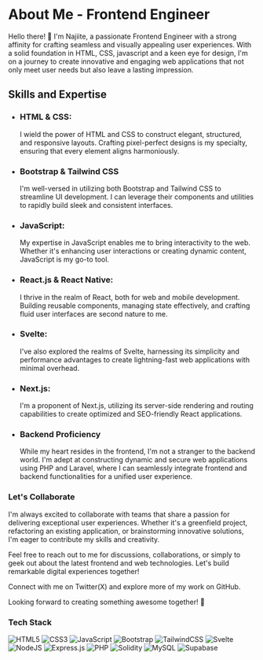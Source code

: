 # About Me - Frontend Engineer
Hello there! 👋 I'm Najiite, a passionate Frontend Engineer with a strong affinity for crafting seamless and visually appealing user experiences. With a solid foundation in HTML, CSS, javascript and a keen eye for design, I'm on a journey to create innovative and engaging web applications that not only meet user needs but also leave a lasting impression.

## Skills and Expertise
- ### HTML & CSS:
    I wield the power of HTML and CSS to construct elegant, structured, and responsive layouts. Crafting pixel-perfect designs is my specialty, ensuring that every element aligns     harmoniously.

- ### Bootstrap & Tailwind CSS
  I'm well-versed in utilizing both Bootstrap and Tailwind CSS to streamline UI development. I can leverage their components and utilities to rapidly build sleek and consistent interfaces.

- ### JavaScript:
  My expertise in JavaScript enables me to bring interactivity to the web. Whether it's enhancing user interactions or creating dynamic content, JavaScript is my go-to tool.

- ### React.js & React Native:
  I thrive in the realm of React, both for web and mobile development. Building reusable components, managing state effectively, and crafting fluid user interfaces are second nature to me.

- ### Svelte:
  I've also explored the realms of Svelte, harnessing its simplicity and performance advantages to create lightning-fast web applications with minimal overhead.

- ### Next.js:
  I'm a proponent of Next.js, utilizing its server-side rendering and routing capabilities to create optimized and SEO-friendly React applications.

- ### Backend Proficiency
  While my heart resides in the frontend, I'm not a stranger to the backend world. I'm adept at constructing dynamic and secure web applications using PHP and Laravel, where I can seamlessly integrate frontend and backend functionalities for a unified user experience.

### Let's Collaborate
I'm always excited to collaborate with teams that share a passion for delivering exceptional user experiences. Whether it's a greenfield project, refactoring an existing application, or brainstorming innovative solutions, I'm eager to contribute my skills and creativity.

Feel free to reach out to me for discussions, collaborations, or simply to geek out about the latest frontend and web technologies. Let's build remarkable digital experiences together!

Connect with me on Twitter(X) and explore more of my work on GitHub.

Looking forward to creating something awesome together! 🚀


### Tech Stack
![HTML5](https://img.shields.io/badge/html5-%23E34F26.svg?style=for-the-badge&logo=html5&logoColor=white)
![CSS3](https://img.shields.io/badge/css3-%231572B6.svg?style=for-the-badge&logo=css3&logoColor=white)
![JavaScript](https://img.shields.io/badge/javascript-%23323330.svg?style=for-the-badge&logo=javascript&logoColor=%23F7DF1E)
![Bootstrap](https://img.shields.io/badge/bootstrap-%23563D7C.svg?style=for-the-badge&logo=bootstrap&logoColor=white)
![TailwindCSS](https://img.shields.io/badge/tailwindcss-%2338B2AC.svg?style=for-the-badge&logo=tailwind-css&logoColor=white)
![Svelte](https://img.shields.io/badge/svelte-%23f1413d.svg?style=for-the-badge&logo=svelte&logoColor=white)
![NodeJS](https://img.shields.io/badge/node.js-6DA55F?style=for-the-badge&logo=node.js&logoColor=white)
![Express.js](https://img.shields.io/badge/express.js-%23404d59.svg?style=for-the-badge&logo=express&logoColor=%2361DAFB)
![PHP](https://img.shields.io/badge/php-%23777BB4.svg?style=for-the-badge&logo=php&logoColor=white)
![Solidity](https://img.shields.io/badge/Solidity-%23363636.svg?style=for-the-badge&logo=solidity&logoColor=white)
![MySQL](https://img.shields.io/badge/mysql-%2300f.svg?style=for-the-badge&logo=mysql&logoColor=white)
![Supabase](https://img.shields.io/badge/Supabase-3ECF8E?style=for-the-badge&logo=supabase&logoColor=white)
